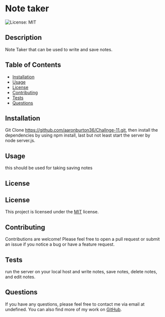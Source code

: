 # Note taker

  ![License: MIT](https://img.shields.io/badge/License-MIT-yellow.svg)

  ## Description

  Note Taker that can be used to write and save notes.

  ## Table of Contents

  * [Installation](#installation)
  * [Usage](#usage)
  * [License](#license)
  * [Contributing](#contributing)
  * [Tests](#tests)
  * [Questions](#questions)

  ## Installation

  Git Clone https://github.com/aaronburton36/Challnge-11.git, then install the dependencies by using npm install, last but not least start the server by node server.js.

  ## Usage

  this should be used for taking saving notes

  ## License

  
## License

This project is licensed under the [MIT](https://opensource.org/licenses/MIT) license.
    

  ## Contributing

  Contributions are welcome! Please feel free to open a pull request or submit an issue if you notice a bug or have a feature request.

  ## Tests

  run the server on your local host and write notes, save notes, delete notes, and edit notes.

  ## Questions

  If you have any questions, please feel free to contact me via email at undefined. You can also find more of my work on [GitHub](https://github.com/undefined/).

  
